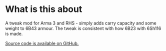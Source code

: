 # What is this about
A tweak mod for Arma 3 and RHS - simply adds carry capacity and some weight to 6B43 armour.
The tweak is consistent with how 6B23 with 6Sh116 is made.

[Source code is available on GitHub.](https://github.com/PointForward/arma-rhs-6b43-carry-capacity)